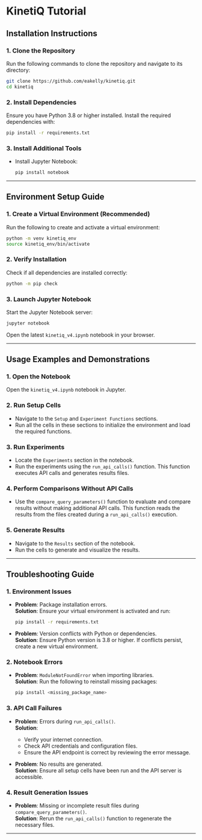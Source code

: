 # KinetiQ Tutorial

## Installation Instructions

### 1. Clone the Repository
Run the following commands to clone the repository and navigate to its directory:
```bash
git clone https://github.com/eakelly/kinetiq.git
cd kinetiq
```

### 2. Install Dependencies
Ensure you have Python 3.8 or higher installed. Install the required dependencies with:
```bash
pip install -r requirements.txt
```

### 3. Install Additional Tools
- Install Jupyter Notebook:
  ```bash
  pip install notebook
  ```
---

## Environment Setup Guide

### 1. Create a Virtual Environment (Recommended)
Run the following to create and activate a virtual environment:
```bash
python -m venv kinetiq_env
source kinetiq_env/bin/activate 
```

### 2. Verify Installation
Check if all dependencies are installed correctly:
```bash
python -m pip check
```

### 3. Launch Jupyter Notebook
Start the Jupyter Notebook server:
```bash
jupyter notebook
```
Open the latest `kinetiq_v4.ipynb` notebook in your browser.

---

## Usage Examples and Demonstrations

### 1. Open the Notebook
Open the `kinetiq_v4.ipynb` notebook in Jupyter.

### 2. Run Setup Cells
- Navigate to the `Setup` and `Experiment Functions` sections.
- Run all the cells in these sections to initialize the environment and load the required functions.

### 3. Run Experiments
- Locate the `Experiments` section in the notebook.
- Run the experiments using the `run_api_calls()` function. This function executes API calls and generates results files.

### 4. Perform Comparisons Without API Calls
- Use the `compare_query_parameters()` function to evaluate and compare results without making additional API calls. This function reads the results from the files created during a `run_api_calls()` execution.

### 5. Generate Results
- Navigate to the `Results` section of the notebook.
- Run the cells to generate and visualize the results.

---

## Troubleshooting Guide

### 1. Environment Issues
- **Problem**: Package installation errors.  
  **Solution**: Ensure your virtual environment is activated and run:
  ```bash
  pip install -r requirements.txt
  ```

- **Problem**: Version conflicts with Python or dependencies.  
  **Solution**: Ensure Python version is 3.8 or higher. If conflicts persist, create a new virtual environment.

### 2. Notebook Errors
- **Problem**: `ModuleNotFoundError` when importing libraries.  
  **Solution**: Run the following to reinstall missing packages:
  ```bash
  pip install <missing_package_name>
  ```

### 3. API Call Failures
- **Problem**: Errors during `run_api_calls()`.  
  **Solution**:
  - Verify your internet connection.
  - Check API credentials and configuration files.
  - Ensure the API endpoint is correct by reviewing the error message.

- **Problem**: No results are generated.  
  **Solution**: Ensure all setup cells have been run and the API server is accessible.

### 4. Result Generation Issues
- **Problem**: Missing or incomplete result files during `compare_query_parameters()`.  
  **Solution**: Rerun the `run_api_calls()` function to regenerate the necessary files.
---
